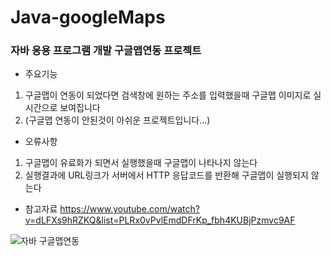 # Java-googleMaps

### 자바 응용 프로그램 개발 구글맵연동 프로젝트


- 주요기능

1. 구글맵이 연동이 되었다면 검색창에 원하는 주소를 입력했을때 구글맵 이미지로 실시간으로 보여집니다 
2. (구글맵 연동이 안된것이 아쉬운 프로젝트입니다...)

- 오류사항

1. 구글맵이 유료화가 되면서 실행했을때 구글맵이 나타나지 않는다
2. 실행결과에 URL링크가 서버에서 HTTP 응답코드를 반환해 구글맵이 실행되지 않는다


- 참고자료
https://www.youtube.com/watch?v=dLFXs9hRZKQ&list=PLRx0vPvlEmdDFrKp_fbh4KUBjPzmvc9AF



![자바 구글맵연동](https://user-images.githubusercontent.com/51732365/111141883-61291300-85c7-11eb-891f-7e5292dd2922.PNG)

